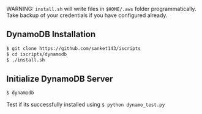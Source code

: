 WARNING: ``install.sh`` will write files in ``$HOME/.aws`` folder programmatically.
Take backup of your credentials if you have configured already.

## DynamoDB Installation

```sh
$ git clone https://github.com/sanket143/iscripts
$ cd iscripts/dynamodb
$ ./install.sh
```

## Initialize DynamoDB Server
```sh
$ dynamodb
```

Test if its successfully installed using ``$ python dynamo_test.py``
